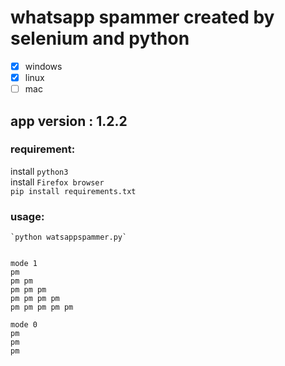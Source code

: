 # whatsapp spammer created by selenium and python

- [x] windows
- [x] linux
- [ ] mac

## app version : 1.2.2

### requirement:

install `python3` \
install `Firefox browser` \
`pip install requirements.txt`

### usage:

    `python watsappspammer.py`

```

mode 1
pm
pm pm
pm pm pm
pm pm pm pm
pm pm pm pm pm

mode 0
pm
pm
pm

```
